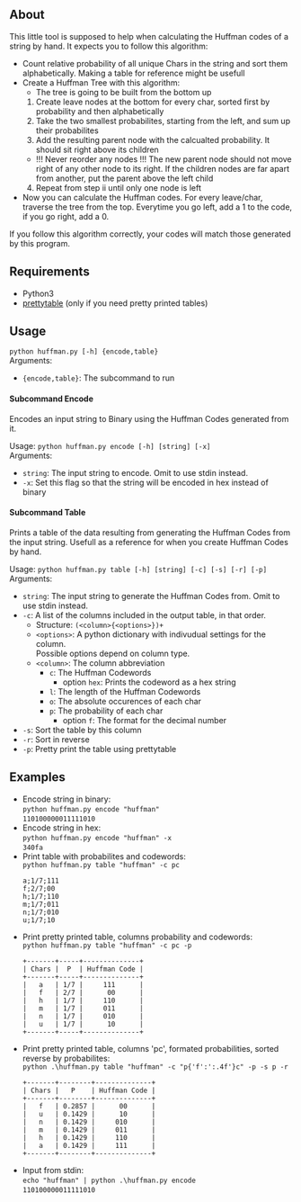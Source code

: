 ## About
This little tool is supposed to help when calculating the Huffman codes of a string by hand.
It expects you to follow this algorithm:
- Count relative probability of all unique Chars in the string and sort them alphabetically.
Making a table for reference might be usefull
- Create a Huffman Tree with this algorithm:
  - The tree is going to be built from the bottom up
  1. Create leave nodes at the bottom for every char, sorted first by probability and then alphabetically
  2. Take the two smallest probabilites, starting from the left, and sum up their probabilites
  3. Add the resulting parent node with the calcualted probability. It should sit right above its children
  - !!! Never reorder any nodes !!! The new parent node should not move right of any other node to its right. If the children nodes are far apart from another, put the parent above the left child
  4. Repeat from step ii until only one node is left
- Now you can calculate the Huffman codes. For every leave/char, traverse the tree from the top. Everytime you go left, add a 1 to the code, if you go right, add a 0.

If you follow this algorithm correctly, your codes will match those generated by this program.
  

## Requirements
- Python3
- [prettytable](https://pypi.org/project/PrettyTable/) (only if you need pretty printed tables)

## Usage
`python huffman.py [-h] {encode,table}`<br>
Arguments:
- `{encode,table}`: The subcommand to run

#### Subcommand Encode
Encodes an input string to Binary using the Huffman Codes generated from it.

Usage: `python huffman.py encode [-h] [string] [-x]`<br>
Arguments:
- `string`: The input string to encode. Omit to use stdin instead.
- `-x`: Set this flag so that the string will be encoded in hex instead of binary

#### Subcommand Table
Prints a table of the data resulting from generating the Huffman Codes from the input string.
Usefull as a reference for when you create Huffman Codes by hand.

Usage: `python huffman.py table [-h] [string] [-c] [-s] [-r] [-p]`<br>
Arguments:
- `string`: The input string to generate the Huffman Codes from. Omit to use stdin instead.
- `-c`: A list of the columns included in the output table, in that order.
  - Structure: `(<column>{<options>})+`
  - `<options>`: A python dictionary with indivudual settings for the column. <br>
    Possible options depend on column type.
  - `<column>`: The column abbreviation
    - `c`: The Huffman Codewords
      - option `hex`: Prints the codeword as a hex string 
    - `l`: The length of the Huffman Codewords
    - `o`: The absolute occurences of each char
    - `p`: The probability of each char
      - option `f`: The format for the decimal number
- `-s`: Sort the table by this column
- `-r`: Sort in reverse
- `-p`: Pretty print the table using prettytable

## Examples
- Encode string in binary:<br>
  `python huffman.py encode "huffman"`<br>
  `110100000011111010`
- Encode string in hex:<br>
  `python huffman.py encode "huffman" -x`<br>
  `340fa`
- Print table with probabilites and codewords:<br>
  `python huffman.py table "huffman" -c pc`
  ```
  a;1/7;111
  f;2/7;00
  h;1/7;110
  m;1/7;011
  n;1/7;010
  u;1/7;10
  ```
- Print pretty printed table, columns probability and codewords:<br>
  `python huffman.py table "huffman" -c pc -p`
  ```
  +-------+-----+--------------+
  | Chars |  P  | Huffman Code |
  +-------+-----+--------------+
  |   a   | 1/7 |     111      |
  |   f   | 2/7 |      00      |
  |   h   | 1/7 |     110      |
  |   m   | 1/7 |     011      |
  |   n   | 1/7 |     010      |
  |   u   | 1/7 |      10      |
  +-------+-----+--------------+
  ```
- Print pretty printed table, columns 'pc', formated probabilities, sorted reverse by probabilites:<br>
  `python .\huffman.py table "huffman" -c "p{'f':':.4f'}c" -p -s p -r`
  ```
  +-------+--------+--------------+
  | Chars |   P    | Huffman Code |
  +-------+--------+--------------+
  |   f   | 0.2857 |      00      |
  |   u   | 0.1429 |      10      |
  |   n   | 0.1429 |     010      |
  |   m   | 0.1429 |     011      |
  |   h   | 0.1429 |     110      |
  |   a   | 0.1429 |     111      |
  +-------+--------+--------------+
  ```
- Input from stdin:<br>
  `echo "huffman" | python .\huffman.py encode`<br>
  `110100000011111010`
  
